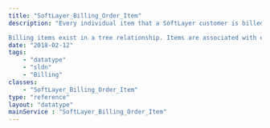 ```yaml
---
title: "SoftLayer_Billing_Order_Item"
description: "Every individual item that a SoftLayer customer is billed for is recorded in the SoftLayer_Billing_Item data type. Billing items range from server chassis to hard drives to control panels, bandwidth quota upgrades and port upgrade charges. SoftLayer [SoftLayer_Billing_Invoice](reference/datatypes/SoftLayer_Billing_Invoice) are generated from the cost of a customer's billing items. Billing items are copied from the product catalog as they're ordered by customers to create a reference between an account and the billable items they own. 

Billing items exist in a tree relationship. Items are associated with each other by parent/child relationships. Component items such as CPU's, RAM, and software each have a parent billing item for the server chassis they're associated with. Billing Items with a null parent item do not have an associated parent item. "
date: "2018-02-12"
tags:
    - "datatype"
    - "sldn"
    - "Billing"
classes:
    - "SoftLayer_Billing_Order_Item"
type: "reference"
layout: "datatype"
mainService : "SoftLayer_Billing_Order_Item"
---
```

